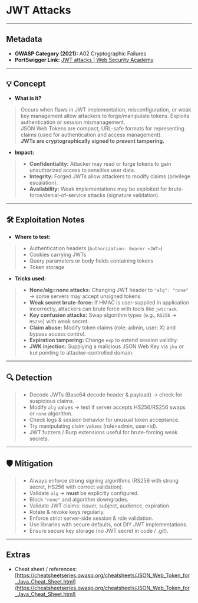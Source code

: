 # JWT Attacks

---

## Metadata
- **OWASP Category (2021):** A02 Cryptographic Failures  
- **PortSwigger Link:** [JWT attacks | Web Security Academy](https://portswigger.net/web-security/jwt)

---

## 💡 Concept
- **What is it?**  
> Occurs when flaws in JWT implementation, misconfiguration, or weak key management allow attackers to forge/manipulate tokens. Exploits authentication or session mismanagement.  
> JSON Web Tokens are compact, URL-safe formats for representing claims (used for authentication and access management).  
> **JWTs are cryptographically signed to prevent tampering.**

- **Impact:**  
> - **Confidentiality:** Attacker may read or forge tokens to gain unauthorized access to sensitive user data.  
> - **Integrity:** Forged JWTs allow attackers to modify claims (privilege escalation).  
> - **Availability:** Weak implementations may be exploited for brute-force/denial-of-service attacks (signature validation).  

---

## 🛠 Exploitation Notes
- **Where to test:**  
> - Authentication headers (`Authorization: Bearer <JWT>`)  
> - Cookies carrying JWTs  
> - Query parameters or body fields containing tokens  
> - Token storage  

- **Tricks used:**  
> - **None/alg=none attacks:** Changing JWT header to `"alg": "none"` → some servers may accept unsigned tokens.  
> - **Weak secret brute-force:** If HMAC is user-supplied in application incorrectly, attackers can brute force with tools like `jwtcrack`.  
> - **Key confusion attacks:** Swap algorithm types (e.g., `RS256` → `HS256`) with weak secret.  
> - **Claim abuse:** Modify token claims (role: admin, user: X) and bypass access control.  
> - **Expiration tampering:** Change `exp` to extend session validity.  
> - **JWK injection:** Supplying a malicious JSON Web Key via `jku` or `kid` pointing to attacker-controlled domain.  

---

## 🔍 Detection
> - Decode JWTs (Base64 decode header & payload) → check for suspicious claims.  
> - Modify `alg` values → test if server accepts HS256/RS256 swaps or `none` algorithm.  
> - Check logs & session behavior for unusual token acceptance.  
> - Try manipulating claim values (role=admin, user=id).  
> - JWT fuzzers / Burp extensions useful for brute-forcing weak secrets.  

---

## 🛡 Mitigation
> - Always enforce strong signing algorithms (RS256 with strong secret, HS256 with correct validation).  
> - Validate `alg` → **must** be explicitly configured.  
> - Block `"none"` and algorithm downgrades.  
> - Validate JWT claims: issuer, subject, audience, expiration.  
> - Rotate & revoke keys regularly.  
> - Enforce strict server-side session & role validation.  
> - Use libraries with secure defaults, not DIY JWT implementations.  
> - Ensure secure key storage (no JWT secret in code / .git).  

---

## Extras
- Cheat sheet / references: [https://cheatsheetseries.owasp.org/cheatsheets/JSON_Web_Token_for_Java_Cheat_Sheet.html](https://cheatsheetseries.owasp.org/cheatsheets/JSON_Web_Token_for_Java_Cheat_Sheet.html)
